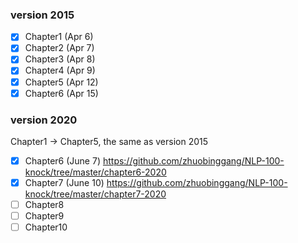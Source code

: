 ### version 2015
- [x] Chapter1 (Apr 6)
- [x] Chapter2 (Apr 7)
- [x] Chapter3 (Apr 8)
- [x] Chapter4 (Apr 9)
- [x] Chapter5 (Apr 12)
- [X] Chapter6 (Apr 15)

### version 2020

Chapter1 -> Chapter5, the same as version 2015

- [X] Chapter6 (June 7)  https://github.com/zhuobinggang/NLP-100-knock/tree/master/chapter6-2020
- [X] Chapter7 (June 10) https://github.com/zhuobinggang/NLP-100-knock/tree/master/chapter7-2020
- [ ] Chapter8
- [ ] Chapter9
- [ ] Chapter10
